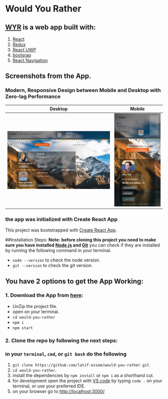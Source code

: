 # Would You Rather
## [WYR](https://github.com/latif-essam/would-you-rather.git) is a web app built with:
1. [React](https://reactjs.org/)
2. [Redux](http://redux.js.org/)
3. [React UWP](https://www.react-uwp.com/)
4. [bootsrap](https://getbootstrap.com/)
5. [React Navigation](https://reactrouter.com/web/guides/quick-start)

## Screenshots from the App.
### Modern, Responsive Design between Mobile and Desktop with Zero-lag Performance

| Desktop | Mobile |
|--- |---|
|![WYR App Desktop](https://github.com/latif-essam/would-you-rather/blob/main/public/shots/desk1.png)|![WYR App Mobile](https://github.com/latif-essam/would-you-rather/blob/main/public/shots/mobile1.png)|


### the app was initialized with Create React App
This project was bootstrapped with [Create React App](https://github.com/facebook/create-react-app).

##Installation Steps:
**Note:**
**before cloning this project you need to make sure you have installed [Node.js](https://nodejs.org/en/) and [Git](https://git-scm.com/downloads)**
you can check if they are installed by running the following command in your terminal.
* ` node --version ` to check the node version.
* ` git --version ` to check the git version.


## You have 2 options to get the App Working: 
### 1. Download the App from [here](https://github.com/latif-essam/would-you-rather/archive/main.zip):
* UnZip the project file.
* open on your terminal.
* `cd would-you-rather`
* `npm i`
* `npm start`


### 2. Clone the repo by following the next steps:

### in your `terminal`, `cmd`, or `git bash` do the following
1. `git clone https://github.com/latif-essam/would-you-rather.git`.
2. `cd would-you-rather`.
3. install the dependencies by `npm install` or `npm i` as a shorthand cut.
4. for development open the project with [VS code](https://code.visualstudio.com/) by typing `code .` on your terminal, or use your preferred IDE.
5. on your browser go to [http://localhost:3000/](http://localhost:3000/)
